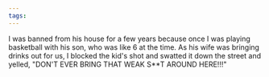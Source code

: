 ```yaml
---
tags: 
---
```


I was banned from his house for a few years because once I was playing basketball with his son, who was like 6 at the time. As his wife was bringing drinks out for us, I blocked the kid's shot and swatted it down the street and yelled, "DON'T EVER BRING THAT WEAK S**T AROUND HERE!!!"